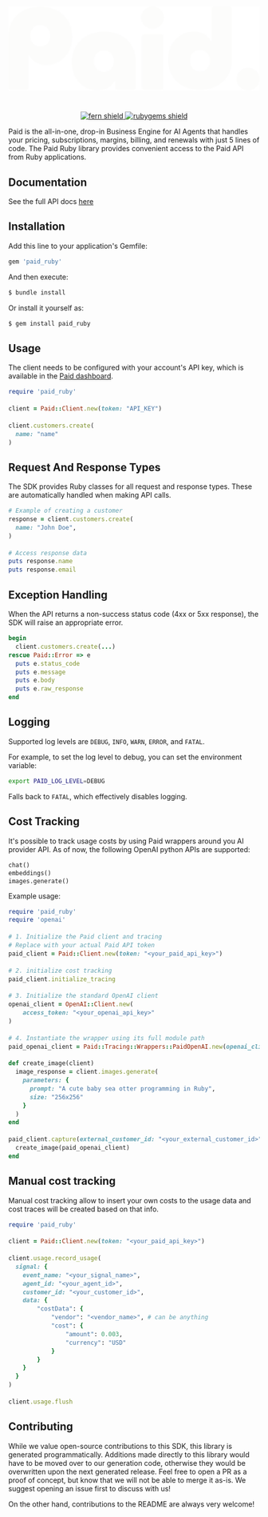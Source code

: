 <div align="center">
    <picture>
        <source media="(prefers-color-scheme: dark)" srcset="./assets/paid_light.svg" width=600>
        <source media="(prefers-color-scheme: light)" srcset="./assets/paid_dark.svg" width=600>
        <img alt="Fallback image description" src="./assets/paid_light.svg" width=600>
    </picture>
</div>

# 

<div align="center">
    <a href="https://buildwithfern.com?utm_source=github&utm_medium=github&utm_campaign=readme&utm_source=https%3A%2F%2Fgithub.com%2FAgentPaid%2Fpaid-ruby">
        <img src="https://img.shields.io/badge/%F0%9F%8C%BF-Built%20with%20Fern-brightgreen" alt="fern shield">
    </a>
    <a href="https://rubygems.org/gems/paid_ruby">
        <img src="https://img.shields.io/gem/v/paid_ruby" alt="rubygems shield">
    </a>
</div>

Paid is the all-in-one, drop-in Business Engine for AI Agents that handles your pricing, subscriptions, margins, billing, and renewals with just 5 lines of code. 
The Paid Ruby library provides convenient access to the Paid API from Ruby applications.

## Documentation

See the full API docs [here](https://paid.docs.buildwithfern.com/api-reference/api-reference/customers/list)

## Installation

Add this line to your application's Gemfile:

```ruby
gem 'paid_ruby'
```

And then execute:

```bash
$ bundle install
```

Or install it yourself as:

```bash
$ gem install paid_ruby
```

## Usage

The client needs to be configured with your account's API key, which is available in the [Paid dashboard](https://app.paid.ai/agent-integration/api-keys). 

```ruby
require 'paid_ruby'

client = Paid::Client.new(token: "API_KEY")

client.customers.create(
  name: "name"
)
```

## Request And Response Types

The SDK provides Ruby classes for all request and response types. These are automatically handled when making API calls.

```ruby
# Example of creating a customer
response = client.customers.create(
  name: "John Doe",
)

# Access response data
puts response.name
puts response.email
```

## Exception Handling

When the API returns a non-success status code (4xx or 5xx response), the SDK will raise an appropriate error.

```ruby
begin
  client.customers.create(...)
rescue Paid::Error => e
  puts e.status_code
  puts e.message
  puts e.body
  puts e.raw_response
end
```

## Logging

Supported log levels are `DEBUG`, `INFO`, `WARN`, `ERROR`, and `FATAL`.

For example, to set the log level to debug, you can set the environment variable:
```bash
export PAID_LOG_LEVEL=DEBUG
```
Falls back to `FATAL`, which effectively disables logging.

## Cost Tracking

It's possible to track usage costs by using Paid wrappers around you AI provider API.
As of now, the following OpenAI python APIs are supported:
```
chat()
embeddings()
images.generate()
```

Example usage:

```ruby
require 'paid_ruby'
require 'openai'

# 1. Initialize the Paid client and tracing
# Replace with your actual Paid API token
paid_client = Paid::Client.new(token: "<your_paid_api_key>")

# 2. initialize cost tracking
paid_client.initialize_tracing

# 3. Initialize the standard OpenAI client
openai_client = OpenAI::Client.new(
    access_token: "<your_openai_api_key>"
)

# 4. Instantiate the wrapper using its full module path
paid_openai_client = Paid::Tracing::Wrappers::PaidOpenAI.new(openai_client: openai_client)

def create_image(client)
  image_response = client.images.generate(
    parameters: {
      prompt: "A cute baby sea otter programming in Ruby",
      size: "256x256"
    }
  )
end

paid_client.capture(external_customer_id: "<your_external_customer_id>") do
  create_image(paid_openai_client)
end
```

## Manual cost tracking

Manual cost tracking allow to insert your own costs to the usage data and
cost traces will be created based on that info.

```ruby
require 'paid_ruby'

client = Paid::Client.new(token: "<your_paid_api_key>")

client.usage.record_usage(
  signal: {
    event_name: "<your_signal_name>",
    agent_id: "<your_agent_id>",
    customer_id: "<your_customer_id>",
    data: {
        "costData": {
            "vendor": "<vendor_name>", # can be anything
            "cost": {
                "amount": 0.003,
                "currency": "USD"
            }
        }
    }
  }
)

client.usage.flush
```

## Contributing

While we value open-source contributions to this SDK, this library is generated programmatically.
Additions made directly to this library would have to be moved over to our generation code,
otherwise they would be overwritten upon the next generated release. Feel free to open a PR as
a proof of concept, but know that we will not be able to merge it as-is. We suggest opening
an issue first to discuss with us!

On the other hand, contributions to the README are always very welcome!
